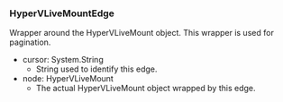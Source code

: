 ### HyperVLiveMountEdge
Wrapper around the HyperVLiveMount object. This wrapper is used for pagination.

- cursor: System.String
  - String used to identify this edge.
- node: HyperVLiveMount
  - The actual HyperVLiveMount object wrapped by this edge.
